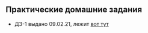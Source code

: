  ## Практические домашние задания
 
 * ДЗ-1 выдано 09.02.21, лежит [вот тут](https://github.com/DSFBL/1_python_public/blob/main/HW-practice/HW1.ipynb) 
